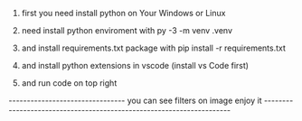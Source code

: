 1. first you need install python on Your Windows or Linux 


2. need install python enviroment with py -3 -m venv .venv

3. and install requirements.txt package with pip install -r requirements.txt

4. and install python extensions in vscode (install vs Code first)

5. and run code on top right 


-------------------------------- you can see filters on image enjoy it ---------------------------------------------------------------------




